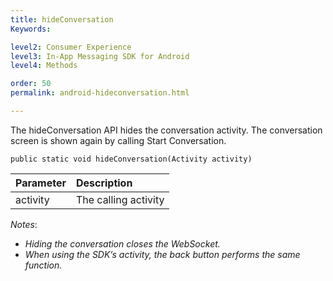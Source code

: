```yaml
---
title: hideConversation
Keywords:

level2: Consumer Experience
level3: In-App Messaging SDK for Android
level4: Methods

order: 50
permalink: android-hideconversation.html

---
```


The hideConversation API hides the conversation activity. The conversation screen is shown again by calling Start Conversation. 

`public static void hideConversation(Activity activity)`

| Parameter | Description |
| :--- | :--- |
| activity | The calling activity |

*Notes*: 

- *Hiding the conversation closes the WebSocket.*
- *When using the SDK’s activity, the back button performs the same function.*

